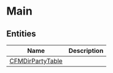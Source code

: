 
# Main


## Entities

|Name|Description|
|---|---|
|[CFMDirPartyTable](CFMDirPartyTable.cdm.json)||
